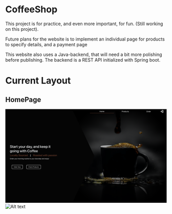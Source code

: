 # CoffeeShop

This project is for practice, and even more important, for fun. (Still working on this project).

Future plans for the website is to implement an individual page for products to specify details, and a payment page

This website also uses a Java-backend, that will need a bit more polishing before publishing. The backend is a REST API initialized with Spring boot. 

# Current Layout
## HomePage
![Alt text](/src/Images/HomePageHeader.png/?raw=true "Homepage header")
![Alt text](/src/Images/HomePageInformation.gif/?raw=true "Homepage Production info")

